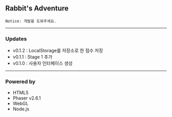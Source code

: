 
## Rabbit's Adventure

```
Notice: 개발을 도와주세요.
```
---

### Updates

- v0.1.2 : LocalStorage를 저장소로 한 점수 저장
- v0.1.1 : Stage 1 추가
- v0.1.0 : 사용자 인터페이스 생성

---

### Powered by

- HTML5
- Phaser v2.6.1
- WebGL
- Node.js